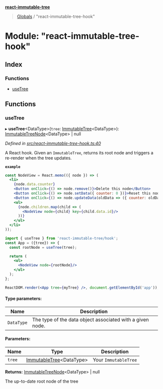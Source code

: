 **[react-immutable-tree](../README.md)**

> [Globals](../globals.md) / "react-immutable-tree-hook"

# Module: "react-immutable-tree-hook"

## Index

### Functions

* [useTree](_react_immutable_tree_hook_.md#usetree)

## Functions

### useTree

▸ **useTree**\<DataType>(`tree`: [ImmutableTree](../classes/_react_immutable_tree_.immutabletree.md)\<DataType>): [ImmutableTreeNode](../classes/_react_immutable_tree_.immutabletreenode.md)\<DataType> \| null

*Defined in [src/react-immutable-tree-hook.ts:40](https://github.com/mrjacobbloom/react-immutable-tree/blob/623b1c0/src/react-immutable-tree-hook.ts#L40)*

A React hook. Given an `ImmutableTree`, returns its root node and triggers a
re-render when the tree updates.

**`example`** 
```jsx
const NodeView = React.memo(({ node }) => (
  <li>
    {node.data.counter}
    <Button onClick={() => node.remove()}>Delete this node</Button>
    <Button onClick={() => node.setData({ counter: 0 })}>Reset this node</Button>
    <Button onClick={() => node.updateData(oldData => ({ counter: oldData.counter + 1 }))}>Increment this node</Button>
    <ul>
      {node.children.map(child => (
        <NodeView node={child} key={child.data.id}/>
      ))}
    </ul>
  </li>
));

import { useTree } from 'react-immutable-tree/hook';
const App = ({tree}) => {
  const rootNode = useTree(tree);

  return (
    <ul>
      <NodeView node={rootNode}/>
    </ul>
  );
};

ReactDOM.render(<App tree={myTree} />, document.getElementById('app'));
```

#### Type parameters:

Name | Description |
------ | ------ |
`DataType` | The type of the data object associated with a given node. |

#### Parameters:

Name | Type | Description |
------ | ------ | ------ |
`tree` | [ImmutableTree](../classes/_react_immutable_tree_.immutabletree.md)\<DataType> | Your `ImmutableTree` |

**Returns:** [ImmutableTreeNode](../classes/_react_immutable_tree_.immutabletreenode.md)\<DataType> \| null

The up-to-date root node of the tree
